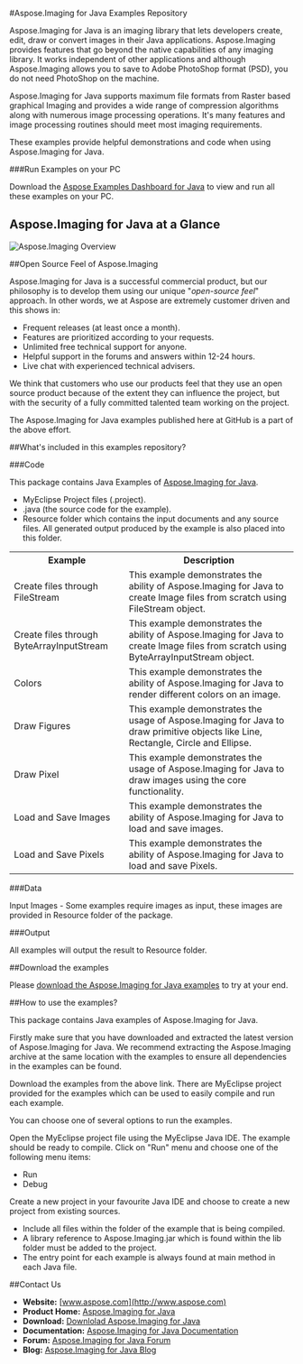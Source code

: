 #Aspose.Imaging for Java Examples Repository

Aspose.Imaging for Java is an imaging library that lets developers create, edit, draw or convert images in their Java applications. Aspose.Imaging provides features that go beyond the native capabilities of any imaging library. It works independent of other applications and although Aspose.Imaging allows you to save to Adobe PhotoShop format (PSD), you do not need PhotoShop on the machine.

Aspose.Imaging for Java supports maximum file formats from Raster based graphical Imaging and provides a wide range of compression algorithms along with numerous image processing operations.  It's many features and image processing routines should meet most imaging requirements. 

These examples provide helpful demonstrations and code when using Aspose.Imaging for Java.

###Run Examples on your PC

Download the [Aspose Examples Dashboard for Java](http://www.aspose.com/community/files/72/java-components/aspose.total-for-java/category1426.aspx) to view and run all these examples on your PC.

## Aspose.Imaging for Java at a Glance
![Aspose.Imaging Overview](http://www.aspose.com/images/products/aspose.imaging-for-java-at-a-glance-diagram.jpg "The Main Features of Aspose.Imaging for Java")

##Open Source Feel of Aspose.Imaging

Aspose.Imaging for Java is a successful commercial product, but our philosophy is to develop them using our unique "*open-source feel*" approach. In other words, we at Aspose are extremely customer driven and this shows in:

+ Frequent releases (at least once a month).
+ Features are prioritized according to your requests.
+ Unlimited free technical support for anyone.
+ Helpful support in the forums and answers within 12-24 hours.
+ Live chat with experienced technical advisers.

We think that customers who use our products feel that they use an open source product because of the extent they can influence the project, but with the security of a fully committed talented team working on the project.

The Aspose.Imaging for Java examples published here at GitHub is a part of the above effort.

##What's included in this examples repository?

###Code

This package contains Java Examples of [Aspose.Imaging for Java](http://www.aspose.com/categories/java-components/aspose.imaging-for-java/default.aspx).
+    MyEclipse Project files (.project).
+    .java (the source code for the example).
+    Resource folder which contains the input documents and any source files. All generated output produced by the example is also placed into this folder.

<table>
  <tr><th>Example<th>Description</th></tr>
  <tr><td>Create files through FileStream</td><td>This example demonstrates the ability of Aspose.Imaging for Java to create Image files from scratch using FileStream object.</td></tr>
  <tr><td>Create files through ByteArrayInputStream</td><td>This example demonstrates the ability of Aspose.Imaging for Java to create Image files from scratch using ByteArrayInputStream object.</td></tr>
  <tr><td>Colors</td><td>This example demonstrates the ability of Aspose.Imaging for Java to render different colors on an image.</td></tr>
  <tr><td>Draw Figures</td><td>This example demonstrates the usage of Aspose.Imaging for Java to draw primitive objects like Line, Rectangle, Circle and Ellipse.</td></tr>
  <tr><td>Draw Pixel</td><td>This example demonstrates the usage of Aspose.Imaging for Java to draw images using the core functionality.</td></tr>
  <tr><td>Load and Save Images</td><td>This example demonstrates the ability of Aspose.Imaging for Java to load and save images.</td></tr>
  <tr><td>Load and Save Pixels</td><td>This example demonstrates the ability of Aspose.Imaging for Java to load and save Pixels.</td></tr>
</table>

###Data

Input Images - Some examples require images as input, these images are provided in Resource folder of the package.

###Output

All examples will output the result to Resource folder.


##Download the examples

Please [download the Aspose.Imaging for Java examples](https://github.com/asposeimaging/Aspose_Imaging_Java/downloads) to try at your end.


##How to use the examples?

This package contains Java examples of Aspose.Imaging for Java.

Firstly make sure that you have downloaded and extracted the latest version of Aspose.Imaging for Java. We recommend extracting the Aspose.Imaging archive at the same location with the examples to ensure all dependencies in the examples can be found.

Download the examples from the above link. There are MyEclipse project provided for the examples which can be used to easily compile and run each example.

You can choose one of several options to run the examples.

Open the MyEclipse project file using the MyEclipse Java IDE. The example should be ready to compile. Click on "Run" menu and choose one of the following menu items:

+  Run
+  Debug

Create a new project in your favourite Java IDE and choose to create a new project from existing sources.

+  Include all files within the folder of the example that is being compiled.
+  A library reference to Aspose.Imaging.jar which is found within the lib folder must be added to the project.
+  The entry point for each example is always found at main method in each Java file.


##Contact Us

+ **Website:** [www.aspose.com](http://www.aspose.com)
+ **Product Home:** [Aspose.Imaging for Java](http://www.aspose.com/categories/java-components/aspose.imaging-for-java/default.aspx)
+ **Download:** [Downlolad Aspose.Imaging for Java](http://www.aspose.com/community/files/72/java-components/aspose.imaging_for_java/default.aspx)
+ **Documentation:** [Aspose.Imaging for Java Documentation](http://www.aspose.com/docs/display/imagingjava/home)
+ **Forum:** [Aspose.Imaging for Java Forum](http://www.aspose.com/community/forums/aspose.imaging-product-family/498/showforum.aspx)
+ **Blog:** [Aspose.Imaging for Java Blog](http://www.aspose.com/blogs/aspose-products/aspose.imaging-product-family.html)
